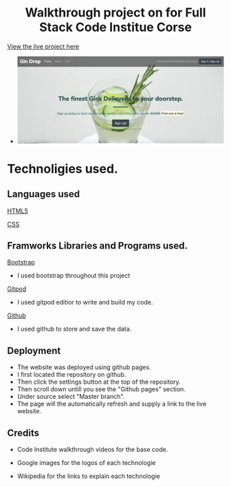 <h1 align="center">Walkthrough project on for Full Stack Code Institue Corse</h1>

[View the live project here](https://brianwhelandublin.github.io/bootstrap4/)

  - ![Image of site](images/siteimage.png)



# Technoligies used.

## Languages used

[HTML5](https://en.wikipedia.org/wiki/HTML5)

[CSS](https://en.wikipedia.org/wiki/Cascading_Style_Sheets)

## Framworks Libraries and Programs used.

[Bootstrap](https://getbootstrap.com/)
- I used bootstrap throughout this project

[Gitpod](https://www.gitpod.io/)
- I used gitpod editior to write and build my code.

[Github](https://github.com/)
- I used github to store and save the data.


## Deployment

- The website was deployed using github pages.
- I first located the repository on github.
- Then click the settings button at the top of the repository.
- Then scroll down untill you see the "Github pages" section.
- Under source select "Master branch".
- The page will the automatically refresh and supply a link to the live website.

## Credits

- Code Institute walkthrough videos for the base code.

- Google images for the logos of each technologie

- Wikipedia for the links to explain each technologie